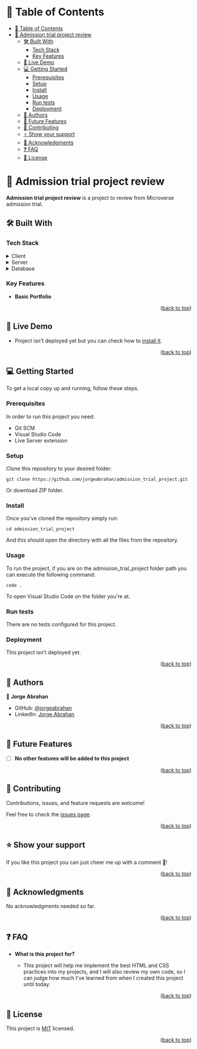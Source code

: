 <a name="readme-top"></a>

# 📗 Table of Contents

- [📗 Table of Contents](#-table-of-contents)
- [📖 Admission trial project review ](#-admission-trial-project-review-)
  - [🛠 Built With ](#-built-with-)
    - [Tech Stack ](#tech-stack-)
    - [Key Features ](#key-features-)
  - [🚀 Live Demo ](#-live-demo-)
  - [💻 Getting Started ](#-getting-started-)
    - [Prerequisites](#prerequisites)
    - [Setup](#setup)
    - [Install](#install)
    - [Usage](#usage)
    - [Run tests](#run-tests)
    - [Deployment](#deployment)
  - [👥 Authors ](#-authors-)
  - [🔭 Future Features ](#-future-features-)
  - [🤝 Contributing ](#-contributing-)
  - [⭐️ Show your support ](#️-show-your-support-)
  - [🙏 Acknowledgments ](#-acknowledgments-)
  - [❓ FAQ ](#-faq-)
  - [📝 License ](#-license-)

# 📖 Admission trial project review <a name="about-project"></a>

**Admission trial project review** is a project to review from Microverse admission trial.

## 🛠 Built With <a name="built-with"></a>

### Tech Stack <a name="tech-stack"></a>

<details>
  <summary>Client</summary>
  <ul>
    <li><a href="https://reactjs.org/">HTML</a></li>
    <li><a href="https://reactjs.org/">CSS</a></li>
  </ul>
</details>

<details>
  <summary>Server</summary>
  <ul>
    <li><a href="#">N/A</a></li>
  </ul>
</details>

<details>
<summary>Database</summary>
  <ul>
    <li><a href="#">N/A</a></li>
  </ul>
</details>

### Key Features <a name="key-features"></a>

- **Basic Portfolio**

<p align="right">(<a href="#readme-top">back to top</a>)</p>

## 🚀 Live Demo <a name="live-demo"></a>

- Project isn't deployed yet but you can check how to [install it](#getting-started).

<p align="right">(<a href="#readme-top">back to top</a>)</p>

## 💻 Getting Started <a name="getting-started"></a>

To get a local copy up and running, follow these steps.

### Prerequisites

In order to run this project you need:

- Git SCM
- Visual Studio Code
- Live Server extension

### Setup

Clone this repository to your desired folder:

```
git clone https://github.com/jorgeabrahan/admission_trial_project.git
```

Or download ZIP folder.

### Install

Once you've cloned the repository simply run:

```
cd admission_trial_project
```

And this should open the directory with all the files from the repository.

### Usage

To run the project, if you are on the admission_trial_project folder path you can execute the following command:

```
code .
```

To open Visual Studio Code on the folder you're at.

### Run tests

There are no tests configured for this project.

### Deployment

This project isn't deployed yet.

<p align="right">(<a href="#readme-top">back to top</a>)</p>

## 👥 Authors <a name="authors"></a>

👤 **Jorge Abrahan**

- GitHub: [@jorgeabrahan](https://github.com/jorgeabrahan)
- LinkedIn: [Jorge Abrahan](https://www.linkedin.com/in/jorge-abrahan-siguenza-amaya-a975741b8)

<p align="right">(<a href="#readme-top">back to top</a>)</p>

## 🔭 Future Features <a name="future-features"></a>

- [ ] **No other features will be added to this project**

<p align="right">(<a href="#readme-top">back to top</a>)</p>

## 🤝 Contributing <a name="contributing"></a>

Contributions, issues, and feature requests are welcome!

Feel free to check the [issues page](../../issues/).

<p align="right">(<a href="#readme-top">back to top</a>)</p>

<!-- SUPPORT -->

## ⭐️ Show your support <a name="support"></a>

If you like this project you can just cheer me up with a comment 🙂!

<p align="right">(<a href="#readme-top">back to top</a>)</p>

## 🙏 Acknowledgments <a name="acknowledgements"></a>

No acknowledgments needed so far.

<p align="right">(<a href="#readme-top">back to top</a>)</p>

## ❓ FAQ <a name="faq"></a>

- **What is this project for?**

  - This project will help me implement the best HTML and CSS practices into my projects, and I will also review my own code, so I can judge how much I've learned from when I created this project until today.

<p align="right">(<a href="#readme-top">back to top</a>)</p>

## 📝 License <a name="license"></a>

This project is [MIT](./LICENSE.md) licensed.

<p align="right">(<a href="#readme-top">back to top</a>)</p>